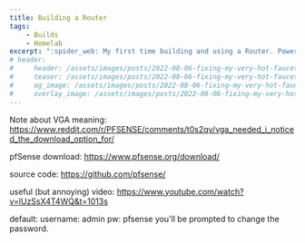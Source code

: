 ```yaml
---
title: Building a Router
tags: 
    - Builds
    - Homelab
excerpt: ":spider_web: My first time building and using a Router. Powered by pfSense."
# header:
#     header: /assets/images/posts/2022-08-06-fixing-my-very-hot-faucet/10-three-parts.jpg
#     teaser: /assets/images/posts/2022-08-06-fixing-my-very-hot-faucet/10-three-parts.jpg
#     og_image: /assets/images/posts/2022-08-06-fixing-my-very-hot-faucet/10-three-parts.jpg
#     overlay_image: /assets/images/posts/2022-08-06-fixing-my-very-hot-faucet/10-three-parts.jpg
---
```


Note about VGA meaning:
https://www.reddit.com/r/PFSENSE/comments/t0s2qv/vga_needed_i_noticed_the_download_option_for/

pfSense download: https://www.pfsense.org/download/

source code: https://github.com/pfsense/

useful (but annoying) video: https://www.youtube.com/watch?v=lUzSsX4T4WQ&t=1013s

default:
username: admin
pw: pfsense
you'll be prompted to change the password. 